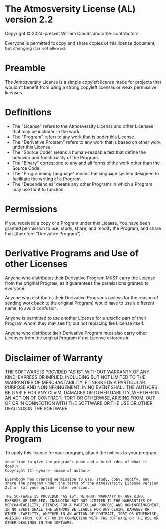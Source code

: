 # The Atmosversity License (AL) version 2.2
Copyright © 2024-present William Clouds and other contributors.

Everyone is permitted to copy and share copies of this license document, but changing it is not allowed.

# Preamble

The Atmosversity License is a simple copyleft license made for projects that wouldn't benefit from using a strong copyleft licenses or weak permissive licenses.

# Definitions

- The "License" refers to the Atmosversity License and other Licenses that may be included in the work.
- The "Program" refers to any work that is under this License.
- The "Derivative Program" refers to any work that is based on other work under this License.
- The "Source Code" means a human-readable text that define the behavior and functionality of the Program.
- The "Binary" correspond to any and all forms of the work other than the Source Code.
- The "Programming Language" means the language system designed to facilitate the writing of a Program.
- The "Dependencies" means any other Programs in which a Program may use for it to function.

# Permissions
If you received a copy of a Program under this License, You have been granted permission to use, study, share, and modify the Program, and share that (therefore "Derivative Program").

# Derivative Programs and Use of other Licenses

Anyone who distributes their Derivative Program MUST carry the License from the original Program, as it guarantees the permissions granted to everyone.

Anyone who distributes their Derivative Programs (unless for the reason of sending work back to the original Program) would have to use a different name, to avoid confusion.

Anyone is permitted to use another License for a specfic part of their Program whom they may see fit, but not replacing the License itself.

Anyone who distribute their Derivative Program must also carry other Licenses from the original Program if the License enforces it.

# Disclaimer of Warranty

THE SOFTWARE IS PROVIDED "AS IS", WITHOUT WARRANTY OF ANY KIND,
EXPRESS OR IMPLIED, INCLUDING BUT NOT LIMITED TO THE WARRANTIES OF
MERCHANTABILITY, FITNESS FOR A PARTICULAR PURPOSE AND NONINFRINGEMENT.
IN NO EVENT SHALL THE AUTHORS BE LIABLE FOR ANY CLAIM, DAMAGES OR
OTHER LIABILITY, WHETHER IN AN ACTION OF CONTRACT, TORT OR OTHERWISE,
ARISING FROM, OUT OF OR IN CONNECTION WITH THE SOFTWARE OR THE USE OR
OTHER DEALINGS IN THE SOFTWARE.


# Apply this License to your new Program

To apply this license for your program, attach the notices to your program.

```
<one line to give the program's name and a brief idea of what it does.>
Copyright (C) <year>  <name of author>

Everybody has granted permission to use, study, copy, modify, and share the program under the terms of the Atmosversity License version 2.2 or (at your option) later version.

THE SOFTWARE IS PROVIDED "AS IS", WITHOUT WARRANTY OF ANY KIND,
EXPRESS OR IMPLIED, INCLUDING BUT NOT LIMITED TO THE WARRANTIES OF
MERCHANTABILITY, FITNESS FOR A PARTICULAR PURPOSE AND NONINFRINGEMENT.
IN NO EVENT SHALL THE AUTHORS BE LIABLE FOR ANY CLAIM, DAMAGES OR
OTHER LIABILITY, WHETHER IN AN ACTION OF CONTRACT, TORT OR OTHERWISE,
ARISING FROM, OUT OF OR IN CONNECTION WITH THE SOFTWARE OR THE USE OR
OTHER DEALINGS IN THE SOFTWARE.
```
